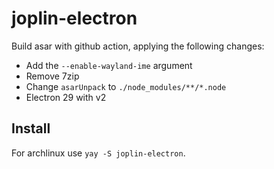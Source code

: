 # joplin-electron

Build asar with github action, applying the following changes:

- Add the `--enable-wayland-ime` argument
- Remove 7zip
- Change `asarUnpack` to `./node_modules/**/*.node`
- Electron 29 with v2

## Install

For archlinux use `yay -S joplin-electron`.
